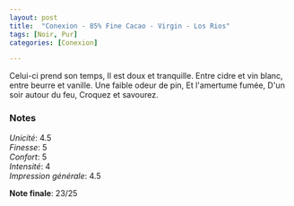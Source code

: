 ```yaml
---
layout: post
title:  "Conexion - 85% Fine Cacao - Virgin - Los Rios"
tags: [Noir, Pur] 
categories: [Conexion]

---
```


Celui-ci prend son temps, 
Il est doux et tranquille. 
Entre cidre et vin blanc,
entre beurre et vanille.
Une faible odeur de pin,
Et l'amertume fumée,
D'un soir autour du feu,
Croquez et savourez.


### Notes

_Unicité_: 4.5  
_Finesse_: 5  
_Confort_: 5  
_Intensité_: 4  
_Impression générale_: 4.5

**Note finale**: 23/25